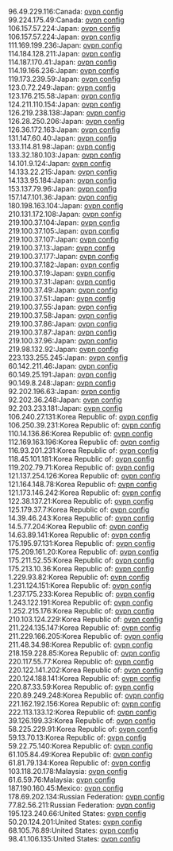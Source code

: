 96.49.229.116:Canada: [ovpn config](vpn/96_49_229_116.ovpn)  
99.224.175.49:Canada: [ovpn config](vpn/99_224_175_49.ovpn)  
106.157.57.224:Japan: [ovpn config](vpn/106_157_57_224.ovpn)  
106.157.57.224:Japan: [ovpn config](vpn/106_157_57_224.ovpn)  
111.169.199.236:Japan: [ovpn config](vpn/111_169_199_236.ovpn)  
114.184.128.211:Japan: [ovpn config](vpn/114_184_128_211.ovpn)  
114.187.170.41:Japan: [ovpn config](vpn/114_187_170_41.ovpn)  
114.19.166.236:Japan: [ovpn config](vpn/114_19_166_236.ovpn)  
119.173.239.59:Japan: [ovpn config](vpn/119_173_239_59.ovpn)  
123.0.72.249:Japan: [ovpn config](vpn/123_0_72_249.ovpn)  
123.176.215.58:Japan: [ovpn config](vpn/123_176_215_58.ovpn)  
124.211.110.154:Japan: [ovpn config](vpn/124_211_110_154.ovpn)  
126.219.238.138:Japan: [ovpn config](vpn/126_219_238_138.ovpn)  
126.28.250.206:Japan: [ovpn config](vpn/126_28_250_206.ovpn)  
126.36.172.163:Japan: [ovpn config](vpn/126_36_172_163.ovpn)  
131.147.60.40:Japan: [ovpn config](vpn/131_147_60_40.ovpn)  
133.114.81.98:Japan: [ovpn config](vpn/133_114_81_98.ovpn)  
133.32.180.103:Japan: [ovpn config](vpn/133_32_180_103.ovpn)  
14.101.9.124:Japan: [ovpn config](vpn/14_101_9_124.ovpn)  
14.133.22.215:Japan: [ovpn config](vpn/14_133_22_215.ovpn)  
14.133.95.184:Japan: [ovpn config](vpn/14_133_95_184.ovpn)  
153.137.79.96:Japan: [ovpn config](vpn/153_137_79_96.ovpn)  
157.147.101.36:Japan: [ovpn config](vpn/157_147_101_36.ovpn)  
180.198.163.104:Japan: [ovpn config](vpn/180_198_163_104.ovpn)  
210.131.172.108:Japan: [ovpn config](vpn/210_131_172_108.ovpn)  
219.100.37.104:Japan: [ovpn config](vpn/219_100_37_104.ovpn)  
219.100.37.105:Japan: [ovpn config](vpn/219_100_37_105.ovpn)  
219.100.37.107:Japan: [ovpn config](vpn/219_100_37_107.ovpn)  
219.100.37.13:Japan: [ovpn config](vpn/219_100_37_13.ovpn)  
219.100.37.177:Japan: [ovpn config](vpn/219_100_37_177.ovpn)  
219.100.37.182:Japan: [ovpn config](vpn/219_100_37_182.ovpn)  
219.100.37.19:Japan: [ovpn config](vpn/219_100_37_19.ovpn)  
219.100.37.31:Japan: [ovpn config](vpn/219_100_37_31.ovpn)  
219.100.37.49:Japan: [ovpn config](vpn/219_100_37_49.ovpn)  
219.100.37.51:Japan: [ovpn config](vpn/219_100_37_51.ovpn)  
219.100.37.55:Japan: [ovpn config](vpn/219_100_37_55.ovpn)  
219.100.37.58:Japan: [ovpn config](vpn/219_100_37_58.ovpn)  
219.100.37.86:Japan: [ovpn config](vpn/219_100_37_86.ovpn)  
219.100.37.87:Japan: [ovpn config](vpn/219_100_37_87.ovpn)  
219.100.37.96:Japan: [ovpn config](vpn/219_100_37_96.ovpn)  
219.98.132.92:Japan: [ovpn config](vpn/219_98_132_92.ovpn)  
223.133.255.245:Japan: [ovpn config](vpn/223_133_255_245.ovpn)  
60.142.211.46:Japan: [ovpn config](vpn/60_142_211_46.ovpn)  
60.149.25.191:Japan: [ovpn config](vpn/60_149_25_191.ovpn)  
90.149.8.248:Japan: [ovpn config](vpn/90_149_8_248.ovpn)  
92.202.196.63:Japan: [ovpn config](vpn/92_202_196_63.ovpn)  
92.202.36.248:Japan: [ovpn config](vpn/92_202_36_248.ovpn)  
92.203.233.181:Japan: [ovpn config](vpn/92_203_233_181.ovpn)  
106.240.27.131:Korea Republic of: [ovpn config](vpn/106_240_27_131.ovpn)  
106.250.39.231:Korea Republic of: [ovpn config](vpn/106_250_39_231.ovpn)  
110.14.136.86:Korea Republic of: [ovpn config](vpn/110_14_136_86.ovpn)  
112.169.163.196:Korea Republic of: [ovpn config](vpn/112_169_163_196.ovpn)  
116.93.201.231:Korea Republic of: [ovpn config](vpn/116_93_201_231.ovpn)  
118.45.101.181:Korea Republic of: [ovpn config](vpn/118_45_101_181.ovpn)  
119.202.79.71:Korea Republic of: [ovpn config](vpn/119_202_79_71.ovpn)  
121.137.254.126:Korea Republic of: [ovpn config](vpn/121_137_254_126.ovpn)  
121.164.148.78:Korea Republic of: [ovpn config](vpn/121_164_148_78.ovpn)  
121.173.146.242:Korea Republic of: [ovpn config](vpn/121_173_146_242.ovpn)  
122.38.137.21:Korea Republic of: [ovpn config](vpn/122_38_137_21.ovpn)  
125.179.37.7:Korea Republic of: [ovpn config](vpn/125_179_37_7.ovpn)  
14.39.46.243:Korea Republic of: [ovpn config](vpn/14_39_46_243.ovpn)  
14.5.77.204:Korea Republic of: [ovpn config](vpn/14_5_77_204.ovpn)  
14.63.89.141:Korea Republic of: [ovpn config](vpn/14_63_89_141.ovpn)  
175.195.97.131:Korea Republic of: [ovpn config](vpn/175_195_97_131.ovpn)  
175.209.161.20:Korea Republic of: [ovpn config](vpn/175_209_161_20.ovpn)  
175.211.52.55:Korea Republic of: [ovpn config](vpn/175_211_52_55.ovpn)  
175.213.10.36:Korea Republic of: [ovpn config](vpn/175_213_10_36.ovpn)  
1.229.93.82:Korea Republic of: [ovpn config](vpn/1_229_93_82.ovpn)  
1.231.124.151:Korea Republic of: [ovpn config](vpn/1_231_124_151.ovpn)  
1.237.175.233:Korea Republic of: [ovpn config](vpn/1_237_175_233.ovpn)  
1.243.122.191:Korea Republic of: [ovpn config](vpn/1_243_122_191.ovpn)  
1.252.215.176:Korea Republic of: [ovpn config](vpn/1_252_215_176.ovpn)  
210.103.124.229:Korea Republic of: [ovpn config](vpn/210_103_124_229.ovpn)  
211.224.135.147:Korea Republic of: [ovpn config](vpn/211_224_135_147.ovpn)  
211.229.166.205:Korea Republic of: [ovpn config](vpn/211_229_166_205.ovpn)  
211.48.34.98:Korea Republic of: [ovpn config](vpn/211_48_34_98.ovpn)  
218.159.228.85:Korea Republic of: [ovpn config](vpn/218_159_228_85.ovpn)  
220.117.55.77:Korea Republic of: [ovpn config](vpn/220_117_55_77.ovpn)  
220.122.141.202:Korea Republic of: [ovpn config](vpn/220_122_141_202.ovpn)  
220.124.188.141:Korea Republic of: [ovpn config](vpn/220_124_188_141.ovpn)  
220.87.33.59:Korea Republic of: [ovpn config](vpn/220_87_33_59.ovpn)  
220.89.249.248:Korea Republic of: [ovpn config](vpn/220_89_249_248.ovpn)  
221.162.192.156:Korea Republic of: [ovpn config](vpn/221_162_192_156.ovpn)  
222.113.133.12:Korea Republic of: [ovpn config](vpn/222_113_133_12.ovpn)  
39.126.199.33:Korea Republic of: [ovpn config](vpn/39_126_199_33.ovpn)  
58.225.229.91:Korea Republic of: [ovpn config](vpn/58_225_229_91.ovpn)  
59.13.70.13:Korea Republic of: [ovpn config](vpn/59_13_70_13.ovpn)  
59.22.75.140:Korea Republic of: [ovpn config](vpn/59_22_75_140.ovpn)  
61.105.84.49:Korea Republic of: [ovpn config](vpn/61_105_84_49.ovpn)  
61.81.79.134:Korea Republic of: [ovpn config](vpn/61_81_79_134.ovpn)  
103.118.20.178:Malaysia: [ovpn config](vpn/103_118_20_178.ovpn)  
61.6.59.76:Malaysia: [ovpn config](vpn/61_6_59_76.ovpn)  
187.190.160.45:Mexico: [ovpn config](vpn/187_190_160_45.ovpn)  
178.69.202.134:Russian Federation: [ovpn config](vpn/178_69_202_134.ovpn)  
77.82.56.211:Russian Federation: [ovpn config](vpn/77_82_56_211.ovpn)  
195.123.240.66:United States: [ovpn config](vpn/195_123_240_66.ovpn)  
50.20.124.201:United States: [ovpn config](vpn/50_20_124_201.ovpn)  
68.105.76.89:United States: [ovpn config](vpn/68_105_76_89.ovpn)  
98.41.106.135:United States: [ovpn config](vpn/98_41_106_135.ovpn)  
